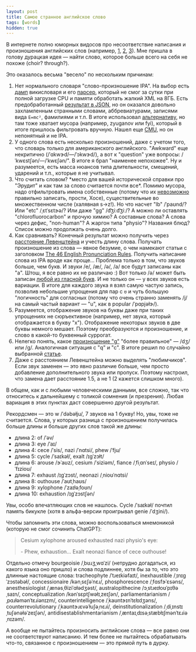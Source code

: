 ```yaml
---
layout: post
title: Самое странное английское слово
tags: [words]
hidden: true
---
```

В интернете полно юморных видосов про несоответствие написания и произношения английских слов (например, [1](https://youtu.be/3ipFdRfFvK4), [2](https://www.youtube.com/watch?v=rXW3Xk_cLag), [3](https://www.youtube.com/watch?v=XVLzDaOYUdk)). Мне пришла в голову дурацкая идея — найти слово, которое больше всего на себя не похоже (choir? through?).

Это оказалось весьма "весело" по нескольким причинам:
1. Нет нормального словаря "слово-произношение IPA". На выбор есть [дамп](https://dumps.wikimedia.org/enwiktionary/) викисловаря и его [парсер](https://github.com/tatuylonen/wiktextract), который не смог за сутки при полной загрузке CPU и памяти обработать жалкий XML на 8ГБ. Есть предобработанный [результат в JSON](https://kaikki.org/dictionary/index.html), но он оказался довольно захламленным странными словами, аббревиатурами, записями вида `E=mc²`, фамилиями и т.п. В итоге использовал [альтернативу](https://github.com/open-dict-data/ipa-dict), но там тоже хватает мусора (например, zyuganov или fyi), который в итоге пришлось фильтровать вручную. Нашел еще [CMU](http://www.speech.cs.cmu.edu/cgi-bin/cmudict), но он непонятный и не IPA.
2. У одного слова есть несколько произношений, даже с учетом того, что словарь только для американского английского. "Awkward" еще некритично (/ˈɑkwɝd/—/ˈɔkwɝd/), а вот к "question" уже вопросы: /ˈkwɛstʃən/—/ˈkwɛʃən/". В итоге я брал "наименее непохожее". Ну и разумеется, есть масса нюансов типа длительности, смещений, ударений и т.п., которые я не учитывал.
3. Что считать словом? &ast;место для вашей исторической справки про "Эрудит" и как там за слово считается почти все&ast;. Помимо мусора, надо отфильтровать имена собственные (потому что их [невозможно](https://www.youtube.com/watch?v=uYNzqgU7na4) правильно записать, прости, Хосе), существительные во множественном числе (халявная s→z!). Но что насчет "lb" /ˈpaʊnd/? Или "etc" /ˌɛtˈsɛtɝə/? Или даже "[gg](https://en.wiktionary.org/wiki/gg)" /d͡ʒiːd͡ʒiː/? А можно ли оставлять "chlorofluorocarbon" и прочую химию? А составные слова? А слова через дефис, "non-human"? А жаргон типа "physio"? Названия блюд? Список можно продолжать очень долго.
4. Как сравнивать? Конечный результат можно получить через [расстояние Левенштейна](https://ru.wikipedia.org/wiki/%D0%A0%D0%B0%D1%81%D1%81%D1%82%D0%BE%D1%8F%D0%BD%D0%B8%D0%B5_%D0%9B%D0%B5%D0%B2%D0%B5%D0%BD%D1%88%D1%82%D0%B5%D0%B9%D0%BD%D0%B0) и учесть длину слова. Получать произношение из слова — явное безумие, о чем намекают статьи с заголовком [The 46 English Pronunciation Rules](https://englishphonetics.net/english-phonetics-academy/the-46-english-pronunciation-rules.html). Получить написание слова из IPA вроде как проще... Проблема только в том, что звуков больше, чем букв. И звуки /e/, /æ/, /ə/, /a/ все будут записаны как "a". Штош, я все равно их не различаю :) Вот только /ə/ может быть записан [любой из гласной букв](https://soundsamerican.net/article/vowel_sound_schwa_as_in_ago). И не только он — у всех звуков есть вариации. В итоге для каждого звука я взял самую частую запись, позволив небольшие упрощения для пар с `ʊ` и чуть большую "логичность" для согласных (потому что очень странно заменять /j/ на самый частый вариант — "u", как в popular /ˈpɑpjəɫɝ/).
5. Разумеется, отображение звуков на буквы даже при таких упрощениях не сюръективное (например, нет звука, который отображается в букву "x"). Отображение некоторых звуков в две буквы немного мешает. Поэтому преобразуются и произношение, и слово в какой-то буквенный суррогат.
6. Нелегко понять, какое [произношение "g"](https://en.wikipedia.org/wiki/Hard_and_soft_G) "более правильное" — /dʒ/ или /ɡ/. Аналогичная ситуация с "q" и "c". В итоге решил по случайно выбранной [статье](https://learningattheprimarypond.com/blog/what-are-the-hard-and-soft-g-and-c-sounds-what-are-some-ideas-for-teaching-the-hard-and-soft-g-and-c-sounds/).
7. Даже с расстоянием Левенштейна можно выделять "любимчиков". Если звук заменен — это явно различие больше, чем просто добавление дополнительного звука или пропуск. Поэтому настроил, что замена дает расстояние 1.5, а не 1 (2 кажется слишком много).

В общем, как и с любыми человеческими данными, все сложно, так что относитесь к дальнейшему с толикой сомнения (и презрения). Любая вариация в этих пунктах даст совершенно другой результат.

Рекордсмен — это w /ˈdəbəɫju/, 7 звуков на 1 букву! Но, увы, тоже не считается. Слова, у которых разница с произношением получилась больше длины и больше других слов такой же длины:
* длина 2: of /ˈəv/
* длина 3: eye /ˈaɪ/
* длина 4: cece /ˈsis/, nazi /ˈnɑtsi/, phew /ˈfju/
* длина 5: cycle /ˈsaɪkəɫ/, exalt /ɪɡˈzɔɫt/
* длина 6: arouse /ɝˈaʊz/, cesium /ˈsiziəm/, fiance /ˌfiˌɑnˈseɪ/, physio /ˈfɪzioʊ/
* длина 7: exhaust /ɪɡˈzɔst/, neonazi /ˌnioʊˈnɑtsi/
* длина 8: outhouse /ˈaʊtˌhaʊs/
* длина 9: xylophone /ˈzaɪɫəˌfoʊn/
* длина 10: exhaustion /ɪɡˈzɔstʃən/

Увы, особо впечатляющих слов не нашлось. Cycle /ˈsaɪkəɫ/ почтил память бикукле (хотя в альфа-версии проигрывал genie /ˈdʒini/).

Чтобы запомнить эти слова, можно воспользоваться мнемоникой (которую не смог сочинить ChatGPT):
> Cesium xylophone aroused exhausted nazi physio's eye:
> 
> \- Phew, exhaustion... Exalt neonazi fiance of cece outhouse!

Отдельно отмечу bourgeoisie /ˌbʊɹʒˌwɑˈzi/ (нетрудно догадаться, из какого языка оно пришло) и слова подлиннее, хотя бы за то, что это длинные настоящие слова: tracheophyte /ˈtɹeɪkiəfaɪt/, inexhaustible /ˌɪnɪɡˈzɔstəbəɫ/, concessionaire /kənˌsɛʃəˈnɛɹ/, phosphorescence /ˌfɑsfɝˈɛsəns/, anesthesiologist /ˌænəsˌθiziˈɑɫədʒəst/, australopithecine /ɔˌstɹeɪɫoʊˈpɪθəˌsaɪn/, conceptualization /kənˈsɛptʃwəɫɪˌzeɪʃən/, parliamentarianism /ˌpɑɹɫəmənˈtɛɹiənɪzm/, counterintelligence /ˌkaʊntɝɪnˈtɛɫɪdʒəns/, counterrevolutionary /ˌkaʊntɝɹɛvəˈɫuʃəˌnɛɹi/, deinstitutionalization /ˌdiˌɪnstɪˌtuʃənəɫəˈzeɪʃən/, antidisestablishmentarianism /ˌæntaɪˌdɪsəˌstæbɫɪʃmənˈtɛɹiəˌnɪzəm/.

А вообще не пытайтесь произносить английские слова — все равно они не соответствуют написанию. И тем более не пытайтесь обрабатывать что-то, связанное с произношением — это прямой путь в дурку.



